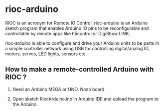 # rioc-arduino

RIOC is an acronym for Remote IO Control. rioc-arduino is an Arduino sketch program that enables Arduino IO pins to be reconfigurable and controllable by remote apps like h5control or DigiShow LINK. 

rioc-arduino is able to configure and drive your Arduino units to be parts in a simple controller network using USB for controlling digital/analog IO, motors, servos, LED lights, sensors etc.


## How to make a remote-controlled Arduino with RIOC ?

1. Need an Arduino MEGA or UNO, Nano board.

2. Open sketch RiocArduino.ino in Arduino IDE and upload the program to the Arduino. 

